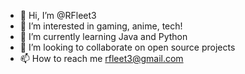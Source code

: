 - 👋 Hi, I’m @RFleet3
- 👀 I’m interested in gaming, anime, tech!
- 🌱 I’m currently learning Java and Python
- 💞️ I’m looking to collaborate on open source projects
- 📫 How to reach me rfleet3@gmail.com

<!---
RFleet3/RFleet3 is a ✨ special ✨ repository because its `README.md` (this file) appears on your GitHub profile.
You can click the Preview link to take a look at your changes.
--->
